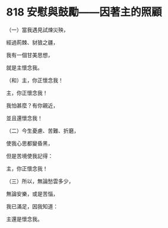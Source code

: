 # 818 安慰與鼓勵——因著主的照顧

（一）當我遇見試煉災殃，

經過荊棘、豺狼之疆，

我有一個甘美思想，

就是主懷念我。

（和）主，你正懷念我！

主，你正懷念我！

我怕甚麼？有你親近，

並且還懷念我！

（二）今生憂慮、苦難、折磨，

使我心思都變昏黑，

但是苦境使我記得：

主，你正懷念我！

（三）所以，無論愁雲多少，

無論安樂，或是苦惱，

我已滿足，因我知道：

主還是懷念我。

